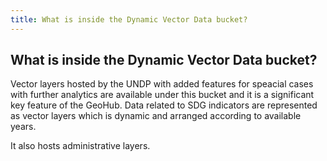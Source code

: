 ```yaml
---
title: What is inside the Dynamic Vector Data bucket?
---
```


## What is inside the Dynamic Vector Data bucket?

Vector layers hosted by the UNDP with added features for speacial cases with further analytics are available under this bucket and it is a significant key feature of the GeoHub.
Data related to SDG indicators are represented as vector layers which is dynamic and arranged according to available years.

It also hosts administrative layers.
